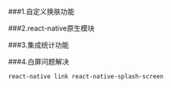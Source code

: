 ###1.自定义换肤功能

###2.react-native原生模块

###3.集成统计功能

###4.白屏问题解决

    react-native link react-native-splash-screen



